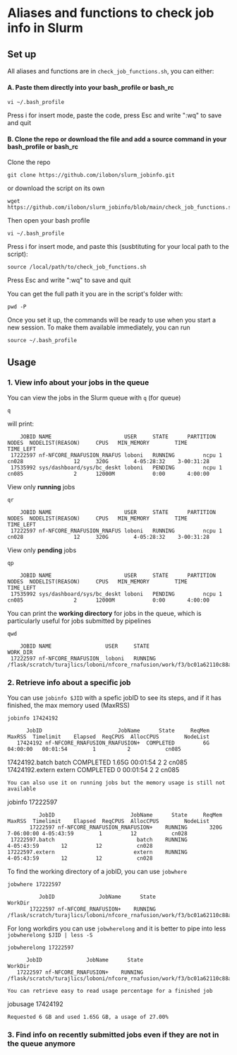 # Aliases and functions to check job info in Slurm


## Set up

All aliases and functions are in `check_job_functions.sh`, you can either:

#### A. Paste them directly into your bash_profile or bash_rc
```
vi ~/.bash_profile
```
Press i for insert mode, paste the code, press Esc and write ":wq" to save and quit

#### B. Clone the repo or download the file and add a source command in your bash_profile or bash_rc

Clone the repo
```
git clone https://github.com/ilobon/slurm_jobinfo.git
```
or download the script on its own
```
wget https://github.com/ilobon/slurm_jobinfo/blob/main/check_job_functions.sh
```
Then open your bash profile
```
vi ~/.bash_profile
```
Press i for insert mode, and paste this (susbtituting for your local path to the script):
```
source /local/path/to/check_job_functions.sh
```
Press Esc and write ":wq" to save and quit

You can get the full path it you are in the script's folder with:
```
pwd -P
```

Once you set it up, the commands will be ready to use when you start a new session. To make them available immediately, you can run
```
source ~/.bash_profile
```
## Usage

### 1. View info about your jobs in the queue 

You can view the jobs in the Slurm queue with `q` (for queue)
```
q
```
will print:
```
    JOBID NAME                       USER     STATE      PARTITION NODES  NODELIST(REASON)     CPUS   MIN_MEMORY        TIME     TIME_LEFT
 17222597 nf-NFCORE_RNAFUSION_RNAFUS loboni   RUNNING         ncpu 1      cn028                12     320G        4-05:28:32    3-00:31:28
 17535992 sys/dashboard/sys/bc_deskt loboni   PENDING         ncpu 1      cn085                2      12000M            0:00       4:00:00
```
View only **running** jobs
```
qr
```
```
    JOBID NAME                       USER     STATE      PARTITION NODES  NODELIST(REASON)     CPUS   MIN_MEMORY        TIME     TIME_LEFT
 17222597 nf-NFCORE_RNAFUSION_RNAFUS loboni   RUNNING         ncpu 1      cn028                12     320G        4-05:28:32    3-00:31:28
```
View only **pending** jobs
```
qp
```
```
    JOBID NAME                       USER     STATE      PARTITION NODES  NODELIST(REASON)     CPUS   MIN_MEMORY        TIME     TIME_LEFT
 17535992 sys/dashboard/sys/bc_deskt loboni   PENDING         ncpu 1      cn085                2      12000M            0:00       4:00:00
```
You can print the **working directory** for jobs in the queue, which is particularly useful for jobs submitted by pipelines
```
qwd
```
```
    JOBID NAME                 USER     STATE                                                                                             WORK_DIR
 17222597 nf-NFCORE_RNAFUSION_ loboni   RUNNING            /flask/scratch/turajlics/loboni/nfcore_rnafusion/work/f3/bc01a62110c88ac7bdcd5846aa694e
```

### 2. Retrieve info about a specific job

You can use `jobinfo $JID` with a spefic jobID to see its steps, and if it has finished, the max memory used (MaxRSS)
```
jobinfo 17424192
```
          JobID                        JobName      State     ReqMem     MaxRSS  Timelimit    Elapsed  ReqCPUS  AllocCPUS        NodeList 
       17424192 nf-NFCORE_RNAFUSION_RNAFUSION+  COMPLETED         6G              04:00:00   00:01:54        1          2           cn085 
 17424192.batch                          batch  COMPLETED                 1.65G              00:01:54        2          2           cn085 
17424192.extern                         extern  COMPLETED                     0              00:01:54        2          2           cn085 
```
You can also use it on running jobs but the memory usage is still not available
```
jobinfo 17222597
```
          JobID                        JobName      State     ReqMem     MaxRSS  Timelimit    Elapsed  ReqCPUS  AllocCPUS        NodeList 
       17222597 nf-NFCORE_RNAFUSION_RNAFUSION+    RUNNING       320G            7-06:00:00 4-05:43:59        1         12           cn028 
 17222597.batch                          batch    RUNNING                                  4-05:43:59       12         12           cn028 
17222597.extern                         extern    RUNNING                                  4-05:43:59       12         12           cn028 
```
To find the working directory of a jobID, you can use `jobwhere`
```
jobwhere 17222597
```
```
          JobID              JobName      State                                                                                              WorkDir 
       17222597 nf-NFCORE_RNAFUSION+    RUNNING              /flask/scratch/turajlics/loboni/nfcore_rnafusion/work/f3/bc01a62110c88ac7bdcd5846aa694e 
```
For long workdirs you can use `jobwherelong` and it is better to pipe into less `jobwherelong $JID | less -S`
```
jobwherelong 17222597
```
          JobID              JobName      State                                                                                                                                                                                                                                                                                                      WorkDir 
       17222597 nf-NFCORE_RNAFUSION+    RUNNING                                                                                                                                                                                                                      /flask/scratch/turajlics/loboni/nfcore_rnafusion/work/f3/bc01a62110c88ac7bdcd5846aa694e
```
You can retrieve easy to read usage percentage for a finished job
```
jobusage 17424192
```
Requested 6 GB and used 1.65G GB, a usage of 27.00%
```

### 3. Find info on recently submitted jobs even if they are not in the queue anymore

